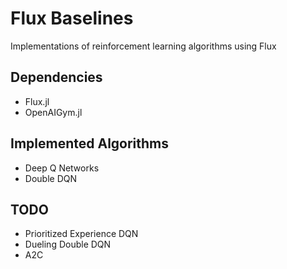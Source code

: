 # Flux Baselines
Implementations of reinforcement learning algorithms using Flux

## Dependencies
- Flux.jl
- OpenAIGym.jl

## Implemented Algorithms
- Deep Q Networks
- Double DQN

## TODO
- Prioritized Experience DQN
- Dueling Double DQN
- A2C

